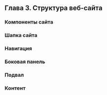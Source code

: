 ## Глава 3. Структура веб-сайта

### Компоненты сайта

### Шапка сайта

### Навигация

### Боковая панель

### Подвал

### Контент
